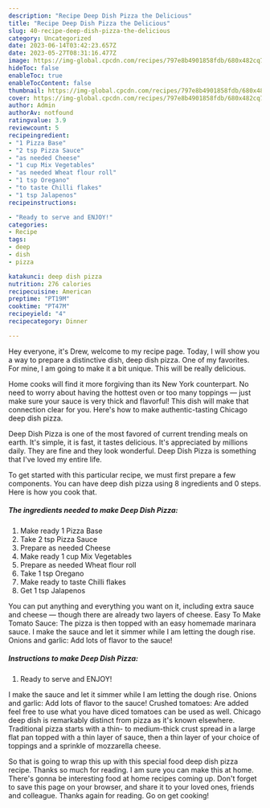 ```yaml
---
description: "Recipe Deep Dish Pizza the Delicious"
title: "Recipe Deep Dish Pizza the Delicious"
slug: 40-recipe-deep-dish-pizza-the-delicious
category: Uncategorized
date: 2023-06-14T03:42:23.657Z
date: 2023-05-27T08:31:16.477Z
image: https://img-global.cpcdn.com/recipes/797e8b4901858fdb/680x482cq70/deep-dish-pizza-recipe-main-photo.jpg
hideToc: false
enableToc: true
enableTocContent: false
thumbnail: https://img-global.cpcdn.com/recipes/797e8b4901858fdb/680x482cq70/deep-dish-pizza-recipe-main-photo.jpg
cover: https://img-global.cpcdn.com/recipes/797e8b4901858fdb/680x482cq70/deep-dish-pizza-recipe-main-photo.jpg
author: Admin
authorAv: notfound
ratingvalue: 3.9
reviewcount: 5
recipeingredient:
- "1 Pizza Base"
- "2 tsp Pizza Sauce"
- "as needed Cheese"
- "1 cup Mix Vegetables"
- "as needed Wheat flour roll"
- "1 tsp Oregano"
- "to taste Chilli flakes"
- "1 tsp Jalapenos"
recipeinstructions:

- "Ready to serve and ENJOY!"
categories:
- Recipe
tags:
- deep
- dish
- pizza

katakunci: deep dish pizza 
nutrition: 276 calories
recipecuisine: American
preptime: "PT19M"
cooktime: "PT47M"
recipeyield: "4"
recipecategory: Dinner

---
```



Hey everyone, it's Drew, welcome to my recipe page. Today, I will show you a way to prepare a distinctive dish, deep dish pizza. One of my favorites. For mine, I am going to make it a bit unique. This will be really delicious.

Home cooks will find it more forgiving than its New York counterpart. No need to worry about having the hottest oven or too many toppings — just make sure your sauce is very thick and flavorful! This dish will make that connection clear for you. Here&#39;s how to make authentic-tasting Chicago deep dish pizza.

Deep Dish Pizza is one of the most favored of current trending meals on earth. It's simple, it is fast, it tastes delicious. It's appreciated by millions daily. They are fine and they look wonderful. Deep Dish Pizza is something that I've loved my entire life.


To get started with this particular recipe, we must first prepare a few components. You can have deep dish pizza using 8 ingredients and 0 steps. Here is how you cook that.

<!--inarticleads1-->

##### The ingredients needed to make Deep Dish Pizza:

1. Make ready 1 Pizza Base
1. Take 2 tsp Pizza Sauce
1. Prepare as needed Cheese
1. Make ready 1 cup Mix Vegetables
1. Prepare as needed Wheat flour roll
1. Take 1 tsp Oregano
1. Make ready to taste Chilli flakes
1. Get 1 tsp Jalapenos


You can put anything and everything you want on it, including extra sauce and cheese — though there are already two layers of cheese. Easy To Make Tomato Sauce: The pizza is then topped with an easy homemade marinara sauce. I make the sauce and let it simmer while I am letting the dough rise. Onions and garlic: Add lots of flavor to the sauce! 

<!--inarticleads2-->

##### Instructions to make Deep Dish Pizza:


1. Ready to serve and ENJOY!

I make the sauce and let it simmer while I am letting the dough rise. Onions and garlic: Add lots of flavor to the sauce! Crushed tomatoes: Are added feel free to use what you have diced tomatoes can be used as well. Chicago deep dish is remarkably distinct from pizza as it&#39;s known elsewhere. Traditional pizza starts with a thin- to medium-thick crust spread in a large flat pan topped with a thin layer of sauce, then a thin layer of your choice of toppings and a sprinkle of mozzarella cheese. 

So that is going to wrap this up with this special food deep dish pizza recipe. Thanks so much for reading. I am sure you can make this at home. There's gonna be interesting food at home recipes coming up. Don't forget to save this page on your browser, and share it to your loved ones, friends and colleague. Thanks again for reading. Go on get cooking!
